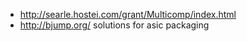 - http://searle.hostei.com/grant/Multicomp/index.html
- http://bjump.org/ solutions for asic packaging
